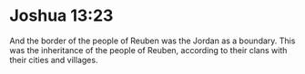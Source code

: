 # Joshua 13:23

And the border of the people of Reuben was the Jordan as a boundary. This was the inheritance of the people of Reuben, according to their clans with their cities and villages.
